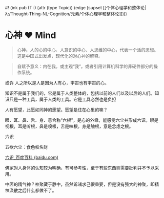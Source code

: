 #! (ink pub (T i) (attr (type Topic)) (edge (supset [[个体心理学和整体论|λ:/Thought-Thing-NL-Cognition/元素/个体心理学和整体论]])))

# 心神 ❤ Mind

> 心神，人的心的中心、人意识的中心、人思维的中心，代表一个活的思想。这是中国式出发点，现代化的对心神的解释。

> 自赋予意义：内在我。或主观“我”。或者引用计算机科学的非硬件部分的操作系统。



或许 人之所以是人是因为人有心，宇宙也有宇宙的心。

知识不是属于我们的，它是属于人类整体的，包括以前的人们以及以后的人们。知识只是一种工具，属于人类的工具。它是工具必然也是负担

人有愿望，此愿如同神的愿望。愿望是住在心里的嘛？


眼、耳、鼻、舌、身、意合称“六根”，是心的外缘，能感觉六尘并形成六识。眼是视根，耳是听根，鼻是嗅根，舌是味根，身是触根，意是念虑之根。

六识

五欲六尘：食色权名财

[六识_百度百科 (baidu.com)](https://baike.baidu.com/item/%E5%85%AD%E8%AF%86/10954110)

佛家对人身体的认知较为明确，有可参考性，至于有些东西则需要批判并不予以采用。



中医的精气神？神聚藏于静中，虽然诉诸求己很重要，但是没有强大的神聚，即精神涣散之后什么都做不了。